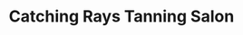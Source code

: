 ---
title: "Catching Rays Tanning Salon"
url: /cairo/catching-rays-tanning-salon/
shop: Kosmetik
---